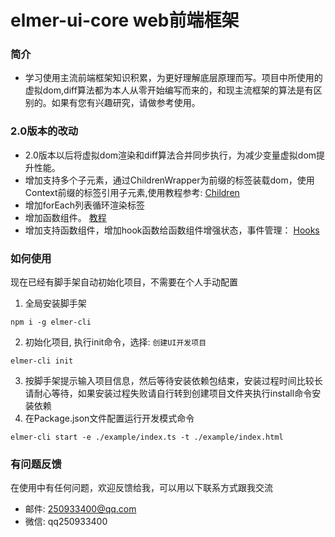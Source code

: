 #  elmer-ui-core web前端框架

### 简介
* 学习使用主流前端框架知识积累，为更好理解底层原理而写。项目中所使用的虚拟dom,diff算法都为本人从零开始编写而来的，和现主流框架的算法是有区别的。如果有您有兴趣研究，请做参考使用。

### 2.0版本的改动
* 2.0版本以后将虚拟dom渲染和diff算法合并同步执行，为减少变量虚拟dom提升性能。
* 增加支持多个子元素，通过ChildrenWrapper为前缀的标签装载dom，使用Context前缀的标签引用子元素,使用教程参考: [Children](./doc/children.md)
* 增加forEach列表循环渲染标签
* 增加函数组件。 [教程](./doc/function.md)
* 增加支持函数组件，增加hook函数给函数组件增强状态，事件管理： [Hooks](./doc/hooks.md)
### 如何使用
现在已经有脚手架自动初始化项目，不需要在个人手动配置
1. 全局安装脚手架
```
npm i -g elmer-cli
```
2. 初始化项目, 执行init命令，选择: `创建UI开发项目`
```
elmer-cli init
```
3. 按脚手架提示输入项目信息，然后等待安装依赖包结束，安装过程时间比较长请耐心等待，如果安装过程失败请自行转到创建项目文件夹执行install命令安装依赖
4. 在Package.json文件配置运行开发模式命令
```
elmer-cli start -e ./example/index.ts -t ./example/index.html
```

### 有问题反馈
在使用中有任何问题，欢迎反馈给我，可以用以下联系方式跟我交流

* 邮件: 250933400@qq.com
* 微信: qq250933400

